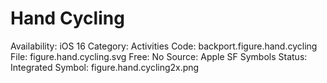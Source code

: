 # Hand Cycling

Availability: iOS 16
Category: Activities
Code: backport.figure.hand.cycling
File: figure.hand.cycling.svg
Free: No
Source: Apple SF Symbols
Status: Integrated
Symbol: figure.hand.cycling2x.png